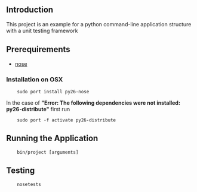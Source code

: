 ## Introduction

This project is an example for a python command-line application structure with a unit testing framework

## Prerequirements

* [nose](http://somethingaboutorange.com/mrl/projects/nose/1.0.0/)

### Installation on OSX

        sudo port install py26-nose

In the case of **"Error: The following dependencies were not installed: py26-distribute"** first run

        sudo port -f activate py26-distribute

## Running the Application

        bin/project [arguments]

## Testing

        nosetests
